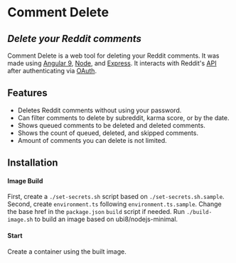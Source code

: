 # Comment Delete
## _Delete your Reddit comments_

Comment Delete is a web tool for deleting your Reddit comments.
 It was made using [Angular 9](https://angular.io),
  [Node](https://nodejs.org), and
   [Express](https://expressjs.com).
    It interacts with Reddit's [API](https://www.reddit.com/dev/api/oauth)
     after authenticating via [OAuth](https://github.com/reddit-archive/reddit/wiki/OAuth2). 
   
## Features

- Deletes Reddit comments without using your password.
- Can filter comments to delete by subreddit, karma score, or by the date.
- Shows queued comments to be deleted and deleted comments.
- Shows the count of queued, deleted, and skipped comments.
- Amount of comments you can delete is not limited.

## Installation
#### Image Build

First, create a `./set-secrets.sh` script based on `./set-secrets.sh.sample`.
Second, create `environment.ts` following `environment.ts.sample`.
Change the base href in the `package.json` `build` script if needed.
Run `./build-image.sh` to build an image based on ubi8/nodejs-minimal.


#### Start

Create a container using the built image.

